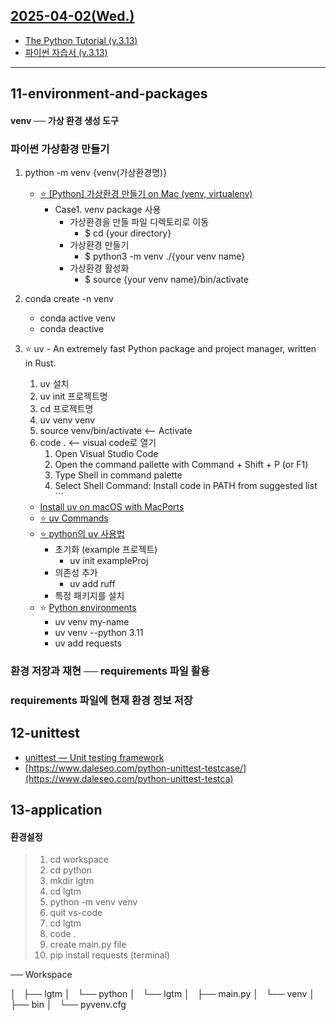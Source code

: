 ## [ 2025-04-02(Wed.) ](https://github.com/NAM-IL/Python_Basic/blob/main/%EC%88%98%EC%97%85%EB%82%B4%EC%9A%A9/04%EC%9B%94/2025-04-02.md)

- [The Python Tutorial (v.3.13) ](https://docs.python.org/3.13/tutorial/index.html)
- [파이썬 자습서 (v.3.13) ](https://docs.python.org/ko/3.13/tutorial/index.html)


---
## 11-environment-and-packages
#### venv ── 가상 환경 생성 도구

### 파이썬 가상환경 만들기
1. python -m venv  {venv(가상환경명)}
    - [⭐ [Python] 가상환경 만들기 on Mac (venv, virtualenv)](https://velog.io/@hyangki0119Python-%EA%B0%80%EC%83%81%ED%99%98%EA%B2%BD-%EB%A7%8C%EB%93%A4%EA%B8%B0-Mac)
        - Case1. venv package 사용
            - 가상환경을 만들 파일 디렉토리로 이동
                - $ cd {your directory}
            - 가상환경 만들기
                - $ python3 -m venv ./{your venv name}
            - 가상환경 활성화
                - $ source {your venv name}/bin/activate

2. conda create -n venv
    - conda active venv
    - conda deactive
3. ⭐ uv - An extremely fast Python package and project manager, written in Rust.
    1. uv 설치 
    2. uv init 프로젝트명
    3. cd 프로젝트명
    4. uv venv venv
    5. source venv/bin/activate <-- Activate
    6. code .   <-- visual code로 열기
        1. Open Visual Studio Code
        2. Open the command pallette with Command + Shift + P (or F1)
        3. Type Shell in command palette
        4. Select Shell Command: Install code in PATH from suggested list    ```
    - [Install uv on macOS with MacPorts](https://ports.macports.org/port/uv/)
    - [⭐ uv Commands](https://docs.astral.sh/uv/reference/cli/)
    - [⭐ python의 uv 사용법](https://rudaks.tistory.com/entry/python%EC%9D%98-uv-%EC%82%AC%EC%9A%A9%EB%B2%95)
        - 초기화 (example 프로젝트)
            - uv init exampleProj
        - 의존성 추가
            - uv add ruff
        - 특정 패키지를 설치
    - ⭐ [Python environments](https://docs.astral.sh/uv/pip/environments/#python-environments)
        - uv venv my-name
        - uv venv --python 3.11
        - uv add requests
        

### 환경 저장과 재현 ── requirements 파일 활용
### requirements 파일에 현재 환경 정보 저장

## 12-unittest
- [unittest — Unit testing framework](https://docs.python.org/ko/3.13/library/unittest.html)
- [https://www.daleseo.com/python-unittest-testcase/](https://www.daleseo.com/python-unittest-testca)



## 13-application

#### 환경설정
> 1. cd workspace
> 2. cd python
> 3. mkdir lgtm
> 4. cd lgtm
> 5. python -m venv venv
> 6. quit vs-code
> 7. cd lgtm
> 8. code .
> 9. create main.py file
> 10. pip install requests  (terminal)

── Workspace

│   ├── lgtm
│   └── python
│       └── lgtm
│           ├── main.py
│           └── venv
│               ├── bin
│               └── pyvenv.cfg
